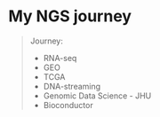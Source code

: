 # My NGS journey

> Journey:
>
> * RNA-seq
> * GEO
> * TCGA
> * DNA-streaming
> * Genomic Data Science - JHU
> * Bioconductor


